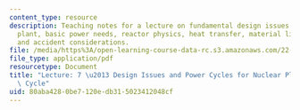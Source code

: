 ```yaml
---
content_type: resource
description: Teaching notes for a lecture on fundamental design issues for nuclear
  plant, basic power needs, reactor physics, heat transfer, material limitations,
  and accident considerations.
file: /media/https%3A/open-learning-course-data-rc.s3.amazonaws.com/22-091-nuclear-reactor-safety-spring-2008/80aba4280be7120edb315023412048cf_MIT22_091S08_lec07note.pdf
file_type: application/pdf
resourcetype: Document
title: "Lecture: 7 \u2013 Design Issues and Power Cycles for Nuclear Plants - Rankine\
  \ Cycle"
uid: 80aba428-0be7-120e-db31-5023412048cf
---
```

